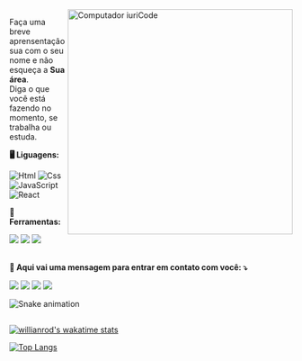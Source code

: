 <img src="https://raw.githubusercontent.com/MicaelliMedeiros/micaellimedeiros/master/image/computer-illustration.png" min-width="400px" max-width="400px" width="400px" align="right" alt="Computador iuriCode">

<p align="left"> 
  Faça uma breve aprensentação sua com o seu nome e não esqueça a <strong>Sua área</strong>.<br>
  Diga o que você está fazendo no momento, se trabalha ou estuda.
</p>


 **🖥️  Liguagens:**
 
 ![Html](https://img.shields.io/badge/HTML5-E34F26?style=for-the-badge&logo=html5&logoColor=white)
 ![Css](https://img.shields.io/badge/CSS3-1572B6?style=for-the-badge&logo=css3&logoColor=white)
 ![JavaScript](https://img.shields.io/badge/JavaScript-323330?style=for-the-badge&logo=javascript&logoColor=F7DF1E)
 ![React](https://img.shields.io/badge/React-20232A?style=for-the-badge&logo=react&logoColor=61DAFB)

 **💼  Ferramentas:**
 
 <div> 
 <img src="https://img.shields.io/badge/Git-E34F26?style=for-the-badge&logo=git&logoColor=white"/>
 <a href="https://github.com/G-uilhermeF"><img src="https://img.shields.io/badge/GitHub-100000?style=for-the-badge&logo=github&logoColor=white" target="_blank"></a>
  <img src="https://img.shields.io/badge/Visual%20Studio%20Code-0078d7.svg?style=for-the-badge&logo=visual-studio-code&logoColor=white"/>
</div><br>

  **💌  Aqui vai uma mensagem para entrar em contato com você: ⤵️**

  <div>
    <a href = "mailto:guilherme_abreu2207@gmail.com"><img src="https://img.shields.io/badge/Gmail-D14836?style=for-the-badge&logo=gmail&logoColor=white&link=mailto:guilherme_abreu2207@gmail.com" target="_blank"></a>
    <a href = "mailto:guilherme.abreu1@outlook.com"><img src="https://img.shields.io/badge/Microsoft_Outlook-0078D4?style=for-the-badge&logo=microsoft-outlook&logoColor=white" target="_blank"></a>
   <a href="https://www.linkedin.com/in/guilherme-flor%C3%AAncio-8b49b7174/" target="_blank"><img src="https://img.shields.io/badge/-LinkedIn-%230077B5?style=for-the-badge&logo=linkedin&logoColor=white" target="_blank"></a>
   <a href="https://instagram.com/g_uilhermef" target="_blank"><img src="https://img.shields.io/badge/-Instagram-%23E4405F?style=for-the-badge&logo=instagram&logoColor=white" target="_blank"></a>
  </div>

![Snake animation](https://github.com/G-uilhermeF/G-uilhermeF/blob/output/github-contribution-grid-snake.svg)


##
<div>
 
[![willianrod's wakatime stats](https://github-readme-stats.vercel.app/api/wakatime?username=G_uilhermeF&&&theme=radical)](https://github.com/anuraghazra/github-readme-stats)

[![Top Langs](https://github-readme-stats.vercel.app/api/top-langs/?username=G-uilhermeF&langs_count=8&theme=radical)](https://github.com/anuraghazra/github-readme-stats)
</div>


